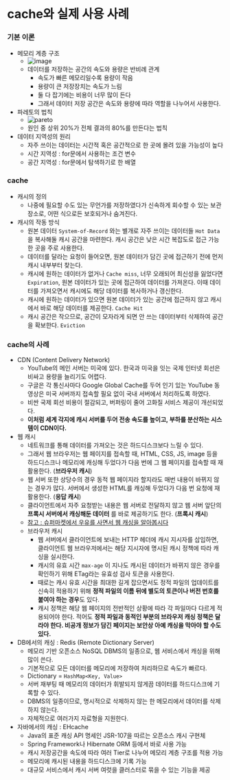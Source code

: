 # cache와 실제 사용 사례

### 기본 이론

- 메모리 계층 구조
    - ![image](https://user-images.githubusercontent.com/52440668/93404948-97aafd00-f8c6-11ea-8dfa-9000b85e5453.png)
    - 데이터를 저장하는 공간의 속도와 용량은 반비례 관계
        - 속도가 빠른 메모리일수록 용량이 작음
        - 용량이 큰 저장장치는 속도가 느림
        - 둘 다 잡기에는 비용이 너무 많이 든다
        - 그래서 데이터 저장 공간은 속도와 용량에 따라 역할을 나누어서 사용한다.
- 파레토의 법칙
    - ![pareto](https://lh3.googleusercontent.com/proxy/kG-zamHO1Gca5SJWzPW5gmI-Sq0JcgVCZ6RRHeBIUcUPAI1dhUE3NrX0mGfZZl-JcBwki8RtF6HwExITqChjxBI6nXcZ8K8xwKfj4rhi1C_RB_Pfq44W4qh49d1VyEIyFjPxuaNK86MHrRMf2HDBD5DwZXjBPFA0rZoR2g)
    - 원인 중 상위 20%가 전체 결과의 80%를 만든다는 법칙
- 데이터 지역성의 원리
    - 자주 쓰이는 데이터는 시간적 혹은 공간적으로 한 곳에 몰려 있을 가능성이 높다
    - 시간 지역성 : for문에서 사용하는 조건 변수
    - 공간 지역성 : for문에서 탐색하기로 한 배열

### cache

- 캐시의 정의
    - 나중에 필요할 수도 있는 무언가를 저장하였다가 신속하게 회수할 수 있는 보관 장소로, 어떤 식으로든 보호되거나 숨겨진다.
- 캐시의 작동 방식
    - 원본 데이터 `System-of-Record` 와는 별개로 자주 쓰이는 데이터들 `Hot Data` 을 복사해둘 캐시 공간을 마련한다. 캐시 공간은 낮은 시간 복잡도로 접근 가능한 곳을 주로 사용한다.
    - 데이터를 달라는 요청이 들어오면, 원본 데이터가 담긴 곳에 접근하기 전에 먼저 캐시 내부부터 찾는다.
    - 캐시에 원하는 데이터가 없거나 `Cache miss`, 너무 오래되어 최신성을 잃었다면 `Expiration`, 원본 데이터가 있는 곳에 접근하여 데이터를 가져온다. 이때 데이터를 가져오면서 캐시에도 해당 데이터를 복사하거나 갱신한다.
    - 캐시에 원하는 데이터가 있으면 원본 데이터가 있는 공간에 접근하지 않고 캐시에서 바로 해당 데이터를 제공한다. `Cache Hit`
    - 캐시 공간은 작으므로, 공간이 모자라게 되면 안 쓰는 데이터부터 삭제하여 공간을 확보한다. `Eviction`

### cache의 사례

- CDN (Content Delivery Network)
    - YouTube의 메인 서버는 미국에 있다. 한국과 미국을 잇는 국제 인터넷 회선은 비싸고 용량을 늘리기도 어렵다.
    - 구글은 각 통신사마다 Google Global Cache를 두어 인기 있는 YouTube 동영상은 미국 서버까지 접속할 필요 없이 국내 서버에서 처리하도록 하였다.
    - 비싼 국제 회선 비용이 절감되고, 버퍼링이 줄어 고화질 서비스 제공이 개선되었다.
    - **이처럼 세계 각지에 캐시 서버를 두어 전송 속도를 높이고, 부하를 분산하는 시스템이 CDN이다.**
- 웹 캐시
    - 네트워크를 통해 데이터를 가져오는 것은 하드디스크보다 느릴 수 있다.
    - 그래서 웹 브라우저는 웹 페이지를 접속할 때, HTML, CSS, JS, image 등을 하드디스크나 메모리에 캐싱해 두었다가 다음 번에 그 웹 페이지를 접속할 때 재활용한다. (**브라우저 캐시**)
    - 웹 서버 또한 상당수의 경우 동적 웹 페이지라 할지라도 매번 내용이 바뀌지 않는 경우가 많다. 서버에서 생성한 HTML를 캐싱해 두었다가 다음 번 요청에 재활용한다. (**응답 캐시**)
    - 클라이언트에서 자주 요청받는 내용은 웹 서버로 전달하지 않고 웹 서버 앞단의 **프록시 서버에서 캐싱해둔 데이터** 를 바로 제공하기도 한다. (**프록시 캐시**)
    - [참고 : 슈퍼마켓에서 우유를 사면서 웹 캐싱을 알아봅시다](https://rinae.dev/posts/web-caching-explained-by-buying-milk-kr)
    - 브라우저 캐시
        - 웹 서버에서 클라이언트에 보내는 HTTP 헤더에 캐시 지시자를 삽입하면, 클라이언트 웹 브라우저에서는 해당 지시자에 명시된 캐시 정책에 따라 캐싱을 실시한다.
        - 캐시의 유효 시간 `max-age` 이 지나도 캐시된 데이터가 바뀌지 않은 경우를 확인하기 위해 ETag라는 유효성 검사 토큰을 사용한다.
        - 때로는 캐시 유효 시간을 최대한 길게 잡으면서도 정적 파일의 업데이트를 신속히 적용하기 위해 **정적 파일의 이름 뒤에 별도의 토큰이나 버전 번호를 붙여야 하는 경우**도 있다.
        - 캐시 정책은 해당 웹 페이지의 전반적인 상황에 따라 각 파일마다 다르게 적용되어야 한다. 적어도 **정적 파일과 동적인 부분의 브라우저 캐싱 정책은 달라야 한다. 비공개 정보가 담긴 페이지는 보안상 아예 캐싱을 막아야 할 수도 있다.**
- DB에서의 캐싱 : Redis (Remote Dictionary Server)
    - 메모리 기반 오픈소스 NoSQL DBMS의 일종으로, 웹 서비스에서 캐싱을 위해 많이 쓴다.
    - 기본적으로 모든 데이터를 메모리에 저장하여 처리하므로 속도가 빠르다.
    - Dictionary = `HashMap<Key, Value>`
    - 서버 재부팅 때 메모리의 데이터가 휘발되지 않게끔 데이터를 하드디스크에 기록할 수 있다.
    - DBMS의 일종이므로, 명시적으로 삭제하지 않는 한 메모리에서 데이터를 삭제하지 않는다.
    - 자체적으로 여러가지 자료형을 지원한다.
- 자바에서의 캐싱 : EHcache
    - Java의 표준 캐싱 API 명세인 JSR-107을 따르는 오픈소스 캐시 구현체
    - Spring Framework나 Hibernate ORM 등에서 바로 사용 가능
    - 캐시 저장공간을 속도에 따라 여러 Tier로 나누어 메모리 계층 구조를 적용 가능
    - 메모리에 캐시된 내용을 하드디스크에 기록 가능
    - 대규모 서비스에서 캐시 서버 여럿을 클러스터로 묶을 수 있는 기능을 제공